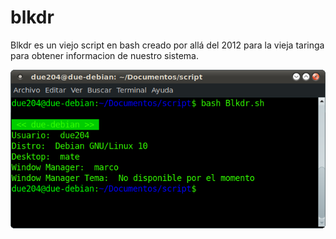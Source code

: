 # blkdr

Blkdr es un viejo script en bash creado por allá del 2012 para la vieja taringa para obtener informacion de nuestro sistema.

![Blkdr](https://github.com/due204/blkdr/blob/main/Captura.png)
